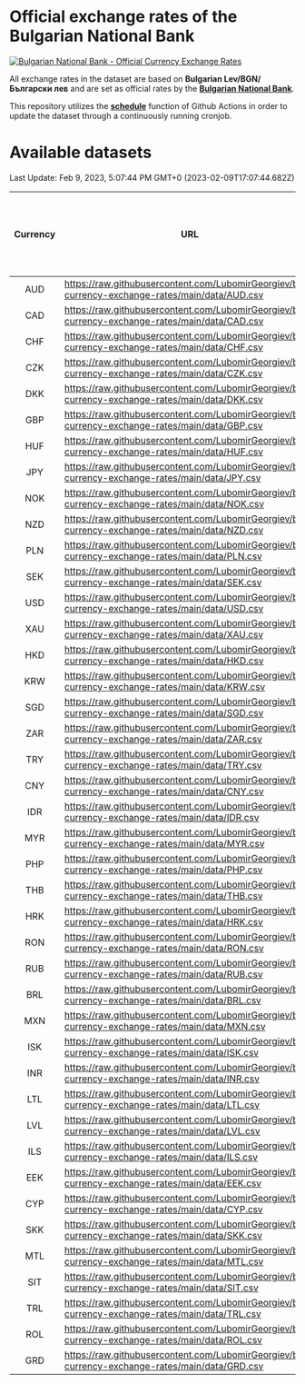 # Official exchange rates of the Bulgarian National Bank

[![Bulgarian National Bank - Official Currency Exchange Rates](https://github.com/LubomirGeorgiev/bnb-currency-exchange-rates/actions/workflows/update-rates.yml/badge.svg?branch=main)](https://github.com/LubomirGeorgiev/bnb-currency-exchange-rates/actions/workflows/update-rates.yml)

All exchange rates in the dataset are based on **Bulgarian Lev/BGN/Български лев** and are set as official rates by the [**Bulgarian National Bank**](https://www.bnb.bg/Statistics/StExternalSector/StExchangeRates/StERForeignCurrencies/index.htm?toLang=_EN).

This repository utilizes the [**schedule**](https://docs.github.com/en/actions/reference/events-that-trigger-workflows) function of Github Actions in order to update the dataset through a continuously running cronjob.

# Available datasets

<!-- START LINKS (DO NOT EVER FU*ING DELETE THIS COMMENT FOR THE LOVE OF YOUR LIFE!!! IF YOU ARE CURIOS HOW IT WORKS, YOU CAN HAVE A LOOK AT ./src/updateReadme.ts) -->

Last Update: Feb 9, 2023, 5:07:44 PM GMT+0 (2023-02-09T17:07:44.682Z)

| Currency | URL                                                                                             | Number of records | Number of missing days that were filled in |
| :------: | ----------------------------------------------------------------------------------------------- | :---------------: | :----------------------------------------: |
|   AUD    | https://raw.githubusercontent.com/LubomirGeorgiev/bnb-currency-exchange-rates/main/data/AUD.csv |       8170        |                    2528                    |
|   CAD    | https://raw.githubusercontent.com/LubomirGeorgiev/bnb-currency-exchange-rates/main/data/CAD.csv |       8170        |                    2528                    |
|   CHF    | https://raw.githubusercontent.com/LubomirGeorgiev/bnb-currency-exchange-rates/main/data/CHF.csv |       8170        |                    2528                    |
|   CZK    | https://raw.githubusercontent.com/LubomirGeorgiev/bnb-currency-exchange-rates/main/data/CZK.csv |       8170        |                    2528                    |
|   DKK    | https://raw.githubusercontent.com/LubomirGeorgiev/bnb-currency-exchange-rates/main/data/DKK.csv |       8170        |                    2528                    |
|   GBP    | https://raw.githubusercontent.com/LubomirGeorgiev/bnb-currency-exchange-rates/main/data/GBP.csv |       8170        |                    2528                    |
|   HUF    | https://raw.githubusercontent.com/LubomirGeorgiev/bnb-currency-exchange-rates/main/data/HUF.csv |       8170        |                    2528                    |
|   JPY    | https://raw.githubusercontent.com/LubomirGeorgiev/bnb-currency-exchange-rates/main/data/JPY.csv |       8170        |                    2528                    |
|   NOK    | https://raw.githubusercontent.com/LubomirGeorgiev/bnb-currency-exchange-rates/main/data/NOK.csv |       8170        |                    2528                    |
|   NZD    | https://raw.githubusercontent.com/LubomirGeorgiev/bnb-currency-exchange-rates/main/data/NZD.csv |       8170        |                    2528                    |
|   PLN    | https://raw.githubusercontent.com/LubomirGeorgiev/bnb-currency-exchange-rates/main/data/PLN.csv |       8170        |                    2528                    |
|   SEK    | https://raw.githubusercontent.com/LubomirGeorgiev/bnb-currency-exchange-rates/main/data/SEK.csv |       8170        |                    2528                    |
|   USD    | https://raw.githubusercontent.com/LubomirGeorgiev/bnb-currency-exchange-rates/main/data/USD.csv |       8170        |                    2528                    |
|   XAU    | https://raw.githubusercontent.com/LubomirGeorgiev/bnb-currency-exchange-rates/main/data/XAU.csv |       8170        |                    2530                    |
|   HKD    | https://raw.githubusercontent.com/LubomirGeorgiev/bnb-currency-exchange-rates/main/data/HKD.csv |       7870        |                    2439                    |
|   KRW    | https://raw.githubusercontent.com/LubomirGeorgiev/bnb-currency-exchange-rates/main/data/KRW.csv |       7870        |                    2439                    |
|   SGD    | https://raw.githubusercontent.com/LubomirGeorgiev/bnb-currency-exchange-rates/main/data/SGD.csv |       7870        |                    2439                    |
|   ZAR    | https://raw.githubusercontent.com/LubomirGeorgiev/bnb-currency-exchange-rates/main/data/ZAR.csv |       7870        |                    2439                    |
|   TRY    | https://raw.githubusercontent.com/LubomirGeorgiev/bnb-currency-exchange-rates/main/data/TRY.csv |       6350        |                    1967                    |
|   CNY    | https://raw.githubusercontent.com/LubomirGeorgiev/bnb-currency-exchange-rates/main/data/CNY.csv |       6230        |                    1931                    |
|   IDR    | https://raw.githubusercontent.com/LubomirGeorgiev/bnb-currency-exchange-rates/main/data/IDR.csv |       6230        |                    1931                    |
|   MYR    | https://raw.githubusercontent.com/LubomirGeorgiev/bnb-currency-exchange-rates/main/data/MYR.csv |       6230        |                    1931                    |
|   PHP    | https://raw.githubusercontent.com/LubomirGeorgiev/bnb-currency-exchange-rates/main/data/PHP.csv |       6230        |                    1931                    |
|   THB    | https://raw.githubusercontent.com/LubomirGeorgiev/bnb-currency-exchange-rates/main/data/THB.csv |       6230        |                    1931                    |
|   HRK    | https://raw.githubusercontent.com/LubomirGeorgiev/bnb-currency-exchange-rates/main/data/HRK.csv |       6189        |                    1918                    |
|   RON    | https://raw.githubusercontent.com/LubomirGeorgiev/bnb-currency-exchange-rates/main/data/RON.csv |       6173        |                    1915                    |
|   RUB    | https://raw.githubusercontent.com/LubomirGeorgiev/bnb-currency-exchange-rates/main/data/RUB.csv |       5885        |                    1821                    |
|   BRL    | https://raw.githubusercontent.com/LubomirGeorgiev/bnb-currency-exchange-rates/main/data/BRL.csv |       5265        |                    1639                    |
|   MXN    | https://raw.githubusercontent.com/LubomirGeorgiev/bnb-currency-exchange-rates/main/data/MXN.csv |       5265        |                    1639                    |
|   ISK    | https://raw.githubusercontent.com/LubomirGeorgiev/bnb-currency-exchange-rates/main/data/ISK.csv |       5167        |                    1603                    |
|   INR    | https://raw.githubusercontent.com/LubomirGeorgiev/bnb-currency-exchange-rates/main/data/INR.csv |       5133        |                    1595                    |
|   LTL    | https://raw.githubusercontent.com/LubomirGeorgiev/bnb-currency-exchange-rates/main/data/LTL.csv |       4917        |                    1511                    |
|   LVL    | https://raw.githubusercontent.com/LubomirGeorgiev/bnb-currency-exchange-rates/main/data/LVL.csv |       4554        |                    1399                    |
|   ILS    | https://raw.githubusercontent.com/LubomirGeorgiev/bnb-currency-exchange-rates/main/data/ILS.csv |       4407        |                    1374                    |
|   EEK    | https://raw.githubusercontent.com/LubomirGeorgiev/bnb-currency-exchange-rates/main/data/EEK.csv |       3760        |                    1151                    |
|   CYP    | https://raw.githubusercontent.com/LubomirGeorgiev/bnb-currency-exchange-rates/main/data/CYP.csv |       2905        |                    889                     |
|   SKK    | https://raw.githubusercontent.com/LubomirGeorgiev/bnb-currency-exchange-rates/main/data/SKK.csv |       2732        |                    839                     |
|   MTL    | https://raw.githubusercontent.com/LubomirGeorgiev/bnb-currency-exchange-rates/main/data/MTL.csv |       2605        |                    800                     |
|   SIT    | https://raw.githubusercontent.com/LubomirGeorgiev/bnb-currency-exchange-rates/main/data/SIT.csv |       2541        |                    777                     |
|   TRL    | https://raw.githubusercontent.com/LubomirGeorgiev/bnb-currency-exchange-rates/main/data/TRL.csv |       1818        |                    559                     |
|   ROL    | https://raw.githubusercontent.com/LubomirGeorgiev/bnb-currency-exchange-rates/main/data/ROL.csv |       1697        |                    524                     |
|   GRD    | https://raw.githubusercontent.com/LubomirGeorgiev/bnb-currency-exchange-rates/main/data/GRD.csv |        359        |                    107                     |

<!-- END LINKS (DO NOT EVER FU*ING DELETE THIS COMMENT FOR THE LOVE OF YOUR LIFE!!! IF YOU ARE CURIOS HOW IT WORKS, YOU CAN HAVE A LOOK AT ./src/updateReadme.ts) -->
